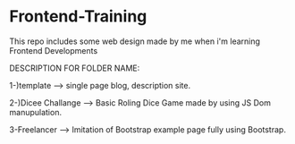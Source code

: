 # Frontend-Training
This repo includes some web design made by me when i'm learning Frontend Developments

DESCRIPTION FOR FOLDER NAME:

1-)template --> single page blog, description site.

2-)Dicee Challange --> Basic Roling Dice Game made by using JS Dom manupulation.

3-Freelancer --> Imitation of Bootstrap example page fully using Bootstrap.
